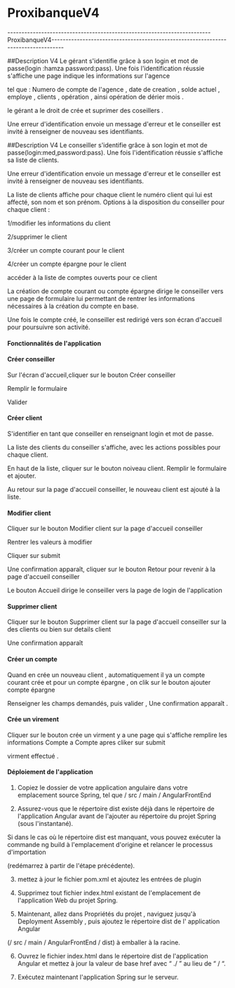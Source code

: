 # ProxibanqueV4
------------------------------------------------------------------------ProxibanqueV4----------------------------------------------------------------------------------

##Description V4 Le gérant s'identifie grâce à son login et mot de passe(login :hamza password:pass). Une fois l'identification réussie s'affiche une page indique les informations sur l'agence

tel que : Numero de compte de l'agence , date de creation , solde actuel , employe , clients , opération , ainsi opération de dérier mois .

le gérant a le droit de crée et suprimer des coseillers . 

Une erreur d'identification envoie un message d'erreur et le conseiller est invité à renseigner de nouveau ses identifiants. 


##Description V4 Le conseiller s'identifie grâce à son login et mot de passe(login:med,password:pass). Une fois l'identification réussie s'affiche sa liste de clients.

Une erreur d'identification envoie un message d'erreur et le conseiller est invité à renseigner de nouveau ses identifiants.

La liste de clients affiche pour chaque client le numéro client qui lui est affecté, son nom et son prénom. Options à la disposition du conseiller pour chaque client :

1/modifier les informations du client

2/supprimer le client

3/créer un compte courant pour le client

4/créer un compte épargne pour le client

accéder à la liste de comptes ouverts pour ce client

La création de compte courant ou compte épargne dirige le conseiller vers une page de formulaire lui permettant de rentrer les informations nécessaires à la création du compte en base.
 
Une fois le compte créé, le conseiller est redirigé vers son écran d'accueil pour poursuivre son activité.

#### Fonctionnalités de l'application ####

#### Créer conseiller #### 

Sur l'écran d'accueil,cliquer sur le bouton Créer conseiller

Remplir le formulaire

Valider

#### Créer client #### 

S'identifier en tant que conseiller en renseignant login et mot de passe.

La liste des clients du conseiller s'affiche, avec les actions possibles pour chaque client.

En haut de la liste, cliquer sur le bouton noiveau client. Remplir le formulaire et ajouter.

Au retour sur la page d'accueil conseiller, le nouveau client est ajouté à la liste.
 
#### Modifier client #### 

Cliquer sur le bouton Modifier client sur la page d'accueil conseiller

Rentrer les valeurs à modifier

Cliquer sur submit

Une confirmation apparaît, cliquer sur le bouton Retour pour revenir à la page d'accueil conseiller

Le bouton Accueil dirige le conseiller vers la page de login de l'application

#### Supprimer client #### 

Cliquer sur le bouton Supprimer client sur la page d'accueil conseiller sur la des clients ou bien sur details client 

Une confirmation apparaît

#### Créer un compte #### 

Quand en crée un nouveau client , automatiquement il ya un compte courant crée et pour un compte épargne , on clik sur le bouton ajouter compte épargne

Renseigner les champs demandés, puis valider , Une confirmation apparaît .

#### Crée un virement  #### 

Cliquer sur le bouton crée un virment y a une page qui s'affiche remplire les informations Compte a Compte apres cliker sur submit

virment effectué .

#### Déploiement de l'application ####


1. Copiez le dossier de votre application angulaire dans votre emplacement source Spring, tel que / src / main / AngularFrontEnd


2. Assurez-vous que le répertoire dist existe déjà dans le répertoire de l'application Angular avant de l'ajouter au répertoire du projet Spring (sous l'instantané).

 Si dans le cas où le répertoire dist est manquant, vous pouvez exécuter la commande  ng build à l'emplacement d'origine et relancer le processus d'importation 

 (redémarrez à partir de l'étape précédente).


3. mettez à jour le fichier pom.xml et ajoutez les entrées de plugin

4. Supprimez tout fichier index.html existant de l'emplacement de l'application Web du projet Spring.

5. Maintenant, allez dans Propriétés du projet , naviguez jusqu'à Deployment Assembly , puis ajoutez le répertoire dist de l' application Angular

 (/ src / main / AngularFrontEnd / dist) à emballer à la racine.

6. Ouvrez le fichier index.html dans le répertoire dist de l'application Angular et mettez à jour la  valeur de base href avec “ ./ ” au lieu de “ / “.

7. Exécutez maintenant l'application Spring sur le serveur.
